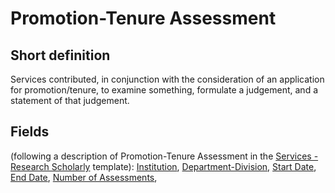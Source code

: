 # Promotion-Tenure Assessment
## Short definition
Services contributed, in conjunction with the consideration of an application for promotion/tenure, to examine something, formulate a judgement, and a statement of that judgement.
## Fields
(following a description of Promotion-Tenure Assessment in the [Services - Research Scholarly](../Templates/Services%20-%20Research%20Scholarly.md) template):
[Institution](../Object-Fields/Promotion-Tenure%20Assessment/Institution.md),
[Department-Division](../Object-Fields/Promotion-Tenure%20Assessment/Department-Division.md),
[Start Date](../Object-Fields/Promotion-Tenure%20Assessment/Start%20Date.md),
[End Date](../Object-Fields/Promotion-Tenure%20Assessment/End%20Date.md),
[Number of Assessments](../Object-Fields/Promotion-Tenure%20Assessment/Number%20of%20Assessments.md),
